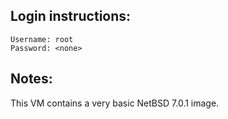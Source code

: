 ## Login instructions:

```
Username: root
Password: <none>
```

## Notes:

This VM contains a very basic NetBSD 7.0.1 image.
